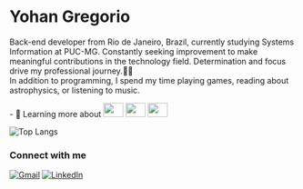 <h1>Yohan Gregorio</h1>

<p align="left">Back-end developer from Rio de Janeiro, Brazil, currently studying Systems Information at PUC-MG. Constantly seeking improvement to make meaningful contributions in the technology field. Determination and focus drive my professional journey.👨‍💻
<br>
In addition to programming, I spend my time playing games, reading about astrophysics, or listening to music.
</p>

<p align="left">
  - 🌱 Learning more about
      <img height="25" width="35" src="https://cdn.jsdelivr.net/gh/devicons/devicon/icons/kotlin/kotlin-original.svg" />    
      <img height="25" width="35" src="https://cdn.jsdelivr.net/gh/devicons/devicon/icons/nodejs/nodejs-original.svg" />
      <img height="25" width="35" src="https://cdn.jsdelivr.net/gh/devicons/devicon/icons/googlecloud/googlecloud-original.svg" />
</p>

![Top Langs](https://github-readme-stats.vercel.app/api/top-langs/?username=yohangreg&layout=compact&langs_count=7&theme=dracula&title_color=FF0335&text_color=FFF&bg_color=000&border_radius=3&border_color=a60324&icon_color=FF0335&theme=dracula&height=165em&align=right)

<h3 align="left">Connect with me</h3>

[![Gmail](https://img.shields.io/badge/-Gmail-%23333?style=for-the-badge&logo=gmail&logoColor=FF0335&color:FFF&title_color=FF0335&text_color=FFF&bg_color=000)](mailto:yohanggg26@gmail.com)
[![LinkedIn](https://img.shields.io/badge/-LinkedIn-000?style=for-the-badge&logo=linkedin&logoColor=FF0335&color:FFF&title_color=FF0335&text_color=FFF&bg_color=000)](https://www.linkedin.com/in/yohangregorio/)
